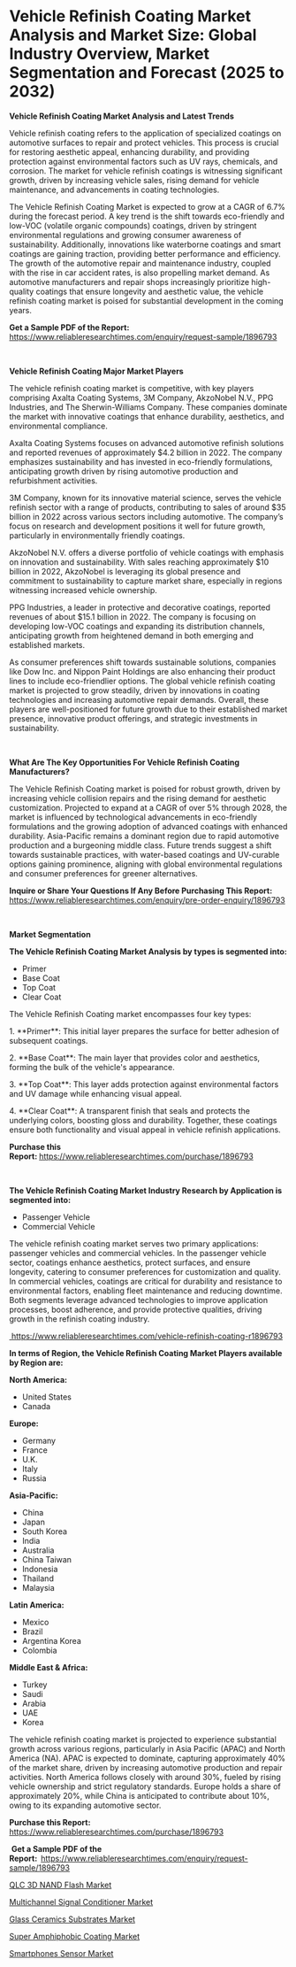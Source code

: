 <p><h1>Vehicle Refinish Coating Market Analysis and Market Size: Global Industry Overview, Market Segmentation and Forecast (2025 to 2032)</h1></p><p><strong>Vehicle Refinish Coating Market Analysis and Latest Trends</strong></p>
<p><p>Vehicle refinish coating refers to the application of specialized coatings on automotive surfaces to repair and protect vehicles. This process is crucial for restoring aesthetic appeal, enhancing durability, and providing protection against environmental factors such as UV rays, chemicals, and corrosion. The market for vehicle refinish coatings is witnessing significant growth, driven by increasing vehicle sales, rising demand for vehicle maintenance, and advancements in coating technologies.</p><p>The Vehicle Refinish Coating Market is expected to grow at a CAGR of 6.7% during the forecast period. A key trend is the shift towards eco-friendly and low-VOC (volatile organic compounds) coatings, driven by stringent environmental regulations and growing consumer awareness of sustainability. Additionally, innovations like waterborne coatings and smart coatings are gaining traction, providing better performance and efficiency. The growth of the automotive repair and maintenance industry, coupled with the rise in car accident rates, is also propelling market demand. As automotive manufacturers and repair shops increasingly prioritize high-quality coatings that ensure longevity and aesthetic value, the vehicle refinish coating market is poised for substantial development in the coming years.</p></p>
<p><strong>Get a Sample PDF of the Report:&nbsp;</strong> <a href="https://www.reliableresearchtimes.com/enquiry/request-sample/1896793?utm_campaign=2175&utm_medium=2&utm_source=Github&utm_content=ia&utm_term=04022025&utm_id=vehicle-refinish-coating">https://www.reliableresearchtimes.com/enquiry/request-sample/1896793</a></p>
<p>&nbsp;</p>
<p><strong>Vehicle Refinish Coating Major Market Players</strong></p>
<p><p>The vehicle refinish coating market is competitive, with key players comprising Axalta Coating Systems, 3M Company, AkzoNobel N.V., PPG Industries, and The Sherwin-Williams Company. These companies dominate the market with innovative coatings that enhance durability, aesthetics, and environmental compliance.</p><p>Axalta Coating Systems focuses on advanced automotive refinish solutions and reported revenues of approximately $4.2 billion in 2022. The company emphasizes sustainability and has invested in eco-friendly formulations, anticipating growth driven by rising automotive production and refurbishment activities.</p><p>3M Company, known for its innovative material science, serves the vehicle refinish sector with a range of products, contributing to sales of around $35 billion in 2022 across various sectors including automotive. The company’s focus on research and development positions it well for future growth, particularly in environmentally friendly coatings.</p><p>AkzoNobel N.V. offers a diverse portfolio of vehicle coatings with emphasis on innovation and sustainability. With sales reaching approximately $10 billion in 2022, AkzoNobel is leveraging its global presence and commitment to sustainability to capture market share, especially in regions witnessing increased vehicle ownership.</p><p>PPG Industries, a leader in protective and decorative coatings, reported revenues of about $15.1 billion in 2022. The company is focusing on developing low-VOC coatings and expanding its distribution channels, anticipating growth from heightened demand in both emerging and established markets.</p><p>As consumer preferences shift towards sustainable solutions, companies like Dow Inc. and Nippon Paint Holdings are also enhancing their product lines to include eco-friendlier options. The global vehicle refinish coating market is projected to grow steadily, driven by innovations in coating technologies and increasing automotive repair demands. Overall, these players are well-positioned for future growth due to their established market presence, innovative product offerings, and strategic investments in sustainability.</p></p>
<p>&nbsp;</p>
<p><strong>What Are The Key Opportunities For Vehicle Refinish Coating Manufacturers?</strong></p>
<p><p>The Vehicle Refinish Coating market is poised for robust growth, driven by increasing vehicle collision repairs and the rising demand for aesthetic customization. Projected to expand at a CAGR of over 5% through 2028, the market is influenced by technological advancements in eco-friendly formulations and the growing adoption of advanced coatings with enhanced durability. Asia-Pacific remains a dominant region due to rapid automotive production and a burgeoning middle class. Future trends suggest a shift towards sustainable practices, with water-based coatings and UV-curable options gaining prominence, aligning with global environmental regulations and consumer preferences for greener alternatives.</p></p>
<p><strong>Inquire or Share Your Questions If Any Before Purchasing This Report:</strong> <a href="https://www.reliableresearchtimes.com/enquiry/pre-order-enquiry/1896793?utm_campaign=2175&utm_medium=2&utm_source=Github&utm_content=ia&utm_term=04022025&utm_id=vehicle-refinish-coating">https://www.reliableresearchtimes.com/enquiry/pre-order-enquiry/1896793</a></p>
<p>&nbsp;</p>
<p><strong>Market Segmentation</strong></p>
<p><strong>The Vehicle Refinish Coating Market Analysis by types is segmented into:</strong></p>
<p><ul><li>Primer</li><li>Base Coat</li><li>Top Coat</li><li>Clear Coat</li></ul></p>
<p><p>The Vehicle Refinish Coating market encompasses four key types: </p><p>1. **Primer**: This initial layer prepares the surface for better adhesion of subsequent coatings.</p><p>2. **Base Coat**: The main layer that provides color and aesthetics, forming the bulk of the vehicle's appearance.</p><p>3. **Top Coat**: This layer adds protection against environmental factors and UV damage while enhancing visual appeal.</p><p>4. **Clear Coat**: A transparent finish that seals and protects the underlying colors, boosting gloss and durability. Together, these coatings ensure both functionality and visual appeal in vehicle refinish applications.</p></p>
<p><strong>Purchase this Report:&nbsp;</strong><a href="https://www.reliableresearchtimes.com/purchase/1896793?utm_campaign=2175&utm_medium=2&utm_source=Github&utm_content=ia&utm_term=04022025&utm_id=vehicle-refinish-coating">https://www.reliableresearchtimes.com/purchase/1896793</a></p>
<p>&nbsp;</p>
<p><strong>The Vehicle Refinish Coating Market Industry Research by Application is segmented into:</strong></p>
<p><ul><li>Passenger Vehicle</li><li>Commercial Vehicle</li></ul></p>
<p><p>The vehicle refinish coating market serves two primary applications: passenger vehicles and commercial vehicles. In the passenger vehicle sector, coatings enhance aesthetics, protect surfaces, and ensure longevity, catering to consumer preferences for customization and quality. In commercial vehicles, coatings are critical for durability and resistance to environmental factors, enabling fleet maintenance and reducing downtime. Both segments leverage advanced technologies to improve application processes, boost adherence, and provide protective qualities, driving growth in the refinish coating industry.</p></p>
<p><a href="https://www.reliableresearchtimes.com/vehicle-refinish-coating-r1896793?utm_campaign=2175&utm_medium=2&utm_source=Github&utm_content=ia&utm_term=04022025&utm_id=vehicle-refinish-coating">&nbsp;https://www.reliableresearchtimes.com/vehicle-refinish-coating-r1896793</a></p>
<p><strong>In terms of Region, the Vehicle Refinish Coating Market Players available by Region are:</strong></p>
<p>
    <p> <strong> North America: </strong>
        <ul>
            <li>United States</li>
            <li>Canada</li>
        </ul>
        </p> 
    <p> <strong> Europe: </strong>
        <ul>
            <li>Germany</li>
            <li>France</li>
            <li>U.K.</li>
            <li>Italy</li>
            <li>Russia</li>
        </ul>
        </p> 
    <p> <strong> Asia-Pacific: </strong>
        <ul>
            <li>China</li>
            <li>Japan</li>
            <li>South Korea</li>
            <li>India</li>
            <li>Australia</li>
            <li>China Taiwan</li>
            <li>Indonesia</li>
            <li>Thailand</li>
            <li>Malaysia</li>
        </ul>
        </p> 
    <p> <strong> Latin America: </strong>
        <ul>
            <li>Mexico</li>
            <li>Brazil</li>
            <li>Argentina Korea</li>
            <li>Colombia</li>
        </ul>
        </p> 
    <p> <strong> Middle East & Africa: </strong>
        <ul>
            <li>Turkey</li>
            <li>Saudi</li>
            <li>Arabia</li>
            <li>UAE</li>
            <li>Korea</li>
        </ul>
    </p>
    </p>
<p><p>The vehicle refinish coating market is projected to experience substantial growth across various regions, particularly in Asia Pacific (APAC) and North America (NA). APAC is expected to dominate, capturing approximately 40% of the market share, driven by increasing automotive production and repair activities. North America follows closely with around 30%, fueled by rising vehicle ownership and strict regulatory standards. Europe holds a share of approximately 20%, while China is anticipated to contribute about 10%, owing to its expanding automotive sector.</p></p>
<p><strong>Purchase this Report: </strong><a href="https://www.reliableresearchtimes.com/purchase/1896793?utm_campaign=2175&utm_medium=2&utm_source=Github&utm_content=ia&utm_term=04022025&utm_id=vehicle-refinish-coating">https://www.reliableresearchtimes.com/purchase/1896793</a></p>
<p>&nbsp;<strong>Get a Sample PDF of the Report:&nbsp;&nbsp;</strong><a href="https://www.reliableresearchtimes.com/enquiry/request-sample/1896793?utm_campaign=2175&utm_medium=2&utm_source=Github&utm_content=ia&utm_term=04022025&utm_id=vehicle-refinish-coating">https://www.reliableresearchtimes.com/enquiry/request-sample/1896793</a></p>
<p><strong></strong></p>
<p><p><a href="https://www.linkedin.com/pulse/qlc-3d-nand-flash-market-analysis-new-trends-size-growth-zvcge?utm_campaign=2175&utm_medium=2&utm_source=Github&utm_content=ia&utm_term=04022025&utm_id=vehicle-refinish-coating">QLC 3D NAND Flash Market</a></p><p><a href="https://www.linkedin.com/pulse/multichannel-signal-conditioner-market-outlook-forecast-hpvqe?utm_campaign=2175&utm_medium=2&utm_source=Github&utm_content=ia&utm_term=04022025&utm_id=vehicle-refinish-coating">Multichannel Signal Conditioner Market</a></p><p><a href="https://www.linkedin.com/pulse/comprehensive-overview-glass-ceramics-substrates-market-htz9e?utm_campaign=2175&utm_medium=2&utm_source=Github&utm_content=ia&utm_term=04022025&utm_id=vehicle-refinish-coating">Glass Ceramics Substrates Market</a></p><p><a href="https://github.com/jerhoskinson197676/Market-Research-Report-List-1/blob/main/super-amphiphobic-coating-market.md?utm_campaign=2175&utm_medium=2&utm_source=Github&utm_content=ia&utm_term=04022025&utm_id=vehicle-refinish-coating">Super Amphiphobic Coating Market</a></p><p><a href="https://www.linkedin.com/pulse/smartphones-sensor-market-outlook-growth-trends-95-cagr-jofue?utm_campaign=2175&utm_medium=2&utm_source=Github&utm_content=ia&utm_term=04022025&utm_id=vehicle-refinish-coating">Smartphones Sensor Market</a></p></p>